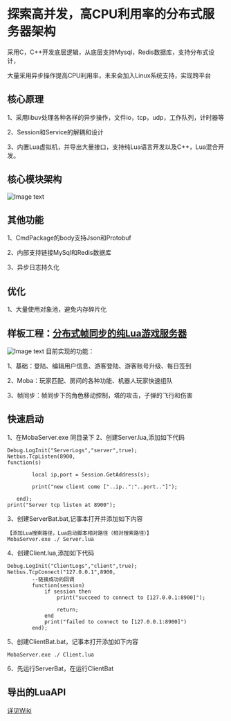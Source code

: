 # 探索高并发，高CPU利用率的分布式服务器架构

采用C，C++开发底层逻辑，从底层支持Mysql，Redis数据库，支持分布式设计，

大量采用异步操作提高CPU利用率，未来会加入Linux系统支持，实现跨平台


## 核心原理
1、采用libuv处理各种各样的异步操作，文件io，tcp，udp，工作队列，计时器等

2、Session和Service的解耦和设计

3、内置Lua虚拟机，并导出大量接口，支持纯Lua语言开发以及C++，Lua混合开发。

## 核心模块架构
![Image text](https://github.com/ZerlenZhang/Moba/blob/master/Images/UML_1.png)

## 其他功能
1、CmdPackage的body支持Json和Protobuf

2、内部支持链接MySql和Redis数据库

3、异步日志持久化

## 优化
1、大量使用对象池，避免内存碎片化
## 样板工程：[分布式帧同步的纯Lua游戏服务器](https://github.com/ZerlenZhang/distributed-architecture-of-moba-game-server/tree/master/Server/apps/lua_test/scripts)
![Image text](https://github.com/ZerlenZhang/Moba/blob/master/Images/architest.png)
目前实现的功能：

1、基础：登陆、编辑用户信息、游客登陆、游客账号升级、每日签到

2、Moba：玩家匹配、房间的各种功能、机器人玩家快速组队

3、帧同步：帧同步下的角色移动控制，塔的攻击，子弹的飞行和伤害

## 快速启动
1、在MobaServer.exe 同目录下
2、创建Server.lua,添加如下代码
~~~
Debug.LogInit("ServerLogs","server",true);
Netbus.TcpListen(8900,
function(s)      
    
        local ip,port = Session.GetAddress(s);
   
        print("new client come ["..ip..":"..port.."]");
 
   end);
print("Server tcp listen at 8900");
~~~
3、创建ServerBat.bat,记事本打开并添加如下内容
~~~
【添加Lua搜索路径，Lua启动脚本相对路径（相对搜索路径）】
MobaServer.exe ./ Server.lua
~~~
4、创建Client.lua,添加如下代码
~~~
Debug.LogInit("ClientLogs","client",true);
Netbus.TcpConnect("127.0.0.1",8900,
		--链接成功的回调
        function(session)
            if session then
                print("succeed to connect to [127.0.0.1:8900]");
                
                return;
            end
            print("failed to connect to [127.0.0.1:8900]")
        end);
~~~
5、创建ClientBat.bat，记事本打开添加如下内容
~~~
MobaServer.exe ./ Client.lua
~~~
6、先运行ServerBat，在运行ClientBat


## 导出的LuaAPI
[详见Wiki](https://github.com/ZerlenZhang/distributed-architecture-of-moba-game-server/wiki/Lua%E6%8E%A5%E5%8F%A3%E6%8C%87%E5%BC%95)

